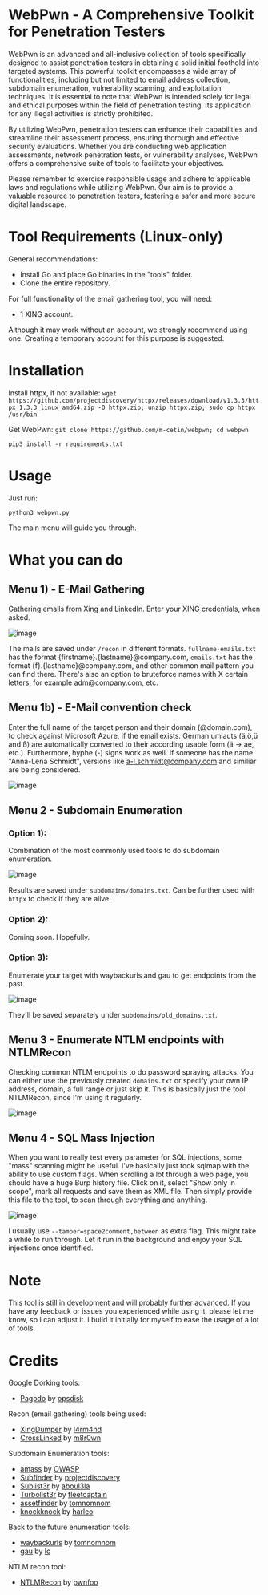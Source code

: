 # WebPwn - A Comprehensive Toolkit for Penetration Testers

WebPwn is an advanced and all-inclusive collection of tools specifically designed to assist penetration testers in obtaining a solid initial foothold into targeted systems. This powerful toolkit encompasses a wide array of functionalities, including but not limited to email address collection, subdomain enumeration, vulnerability scanning, and exploitation techniques. It is essential to note that WebPwn is intended solely for legal and ethical purposes within the field of penetration testing. Its application for any illegal activities is strictly prohibited.

By utilizing WebPwn, penetration testers can enhance their capabilities and streamline their assessment process, ensuring thorough and effective security evaluations. Whether you are conducting web application assessments, network penetration tests, or vulnerability analyses, WebPwn offers a comprehensive suite of tools to facilitate your objectives.

Please remember to exercise responsible usage and adhere to applicable laws and regulations while utilizing WebPwn. Our aim is to provide a valuable resource to penetration testers, fostering a safer and more secure digital landscape.

# Tool Requirements (Linux-only)

General recommendations:

+ Install Go and place Go binaries in the "tools" folder.
+ Clone the entire repository.

For full functionality of the email gathering tool, you will need:

+ 1 XING account.

Although it may work without an account, we strongly recommend using one. Creating a temporary account for this purpose is suggested.

# Installation

Install httpx, if not available:
```wget https://github.com/projectdiscovery/httpx/releases/download/v1.3.3/httpx_1.3.3_linux_amd64.zip -O httpx.zip; unzip httpx.zip; sudo cp httpx /usr/bin```

Get WebPwn:
```git clone https://github.com/m-cetin/webpwn; cd webpwn```

```pip3 install -r requirements.txt```

# Usage

Just run:

`python3 webpwn.py`

The main menu will guide you through.

# What you can do

## Menu 1) - E-Mail Gathering
Gathering emails from Xing and LinkedIn. Enter your XING credentials, when asked. 

![image](https://github.com/m-cetin/webpwn/assets/102237861/bbef7ae8-56ce-4254-a96b-b1d2e5742454)

The mails are saved under `/recon` in different formats. `fullname-emails.txt` has the format {firstname}.{lastname}@company.com, `emails.txt` has the format {f}.{lastname}@company.com, and other common mail pattern you can find there. There's also an option to bruteforce names with X certain letters, for example adm@company.com, etc.

## Menu 1b) - E-Mail convention check
Enter the full name of the target person and their domain (@domain.com), to check against Microsoft Azure, if the email exists. German umlauts (ä,ö,ü and ß) are automatically converted to their according usable form (ä -> ae, etc.). Furthermore, hyphe (-) signs work as well. If someone has the name "Anna-Lena Schmidt", versions like a-l.schmidt@company.com and similiar are being considered. 

![image](https://github.com/m-cetin/webpwn/assets/102237861/4db52e31-225c-4b14-8bbb-ae8640e9685b)

## Menu 2 - Subdomain Enumeration

### Option 1): 
Combination of the most commonly used tools to do subdomain enumeration.

![image](https://github.com/m-cetin/webpwn/assets/102237861/9b202680-f761-4c7e-a73b-42faba813400)

Results are saved under `subdomains/domains.txt`. Can be further used with `httpx` to check if they are alive.

### Option 2): 
Coming soon. Hopefully. 

### Option 3): 
Enumerate your target with waybackurls and gau to get endpoints from the past. 

![image](https://github.com/m-cetin/webpwn/assets/102237861/447cb472-69a7-4b05-bea9-90f2c1b40e12)

They'll be saved separately under `subdomains/old_domains.txt`. 

## Menu 3 - Enumerate NTLM endpoints with NTLMRecon
Checking common NTLM endpoints to do password spraying attacks. You can either use the previously created `domains.txt` or specify your own IP address, domain, a full range or just skip it. This is basically just the tool NTLMRecon, since I'm using it regularly.

![image](https://github.com/m-cetin/webpwn/assets/102237861/c853648c-56d3-4697-b6dc-6a191108c2ac)

## Menu 4 - SQL Mass Injection
When you want to really test every parameter for SQL injections, some "mass" scanning might be useful. I've basically just took sqlmap with the ability to use custom flags. When scrolling a lot through a web page, you should have a huge Burp history file. Click on it, select "Show only in scope", mark all requests and save them as XML file. Then simply provide this file to the tool, to scan through everything and anything.

![image](https://github.com/m-cetin/webpwn/assets/102237861/783429be-7884-4653-a00b-93117e127e36)

I usually use `--tamper=space2comment,between` as extra flag. This might take a while to run through. Let it run in the background and enjoy your SQL injections once identified.

# Note
This tool is still in development and will probably further advanced. If you have any feedback or issues you experienced while using it, please let me know, so I can adjust it. I build it initially for myself to ease the usage of a lot of tools. 

# Credits
Google Dorking tools:
- [Pagodo](https://github.com/opsdisk/pagodo) by [opsdisk](https://github.com/opsdisk)

Recon (email gathering) tools being used:
- [XingDumper](https://github.com/l4rm4nd/XingDumper) by [l4rm4nd](https://github.com/l4rm4nd)
- [CrossLinked](https://github.com/m8r0wn/CrossLinked) by [m8r0wn](https://github.com/m8r0wn)

Subdomain Enumeration tools:
- [amass](https://github.com/OWASP/Amass) by [OWASP](https://github.com/OWASP)
- [Subfinder](https://github.com/projectdiscovery/subfinder) by [projectdiscovery](https://github.com/projectdiscovery)
- [Sublist3r](https://github.com/aboul3la/Sublist3r) by [aboul3la](https://github.com/aboul3la)
- [Turbolist3r](https://github.com/fleetcaptain/Turbolist3r) by [fleetcaptain](https://github.com/fleetcaptain)
- [assetfinder](https://github.com/tomnomnom/assetfinder) by [tomnomnom](https://github.com/tomnomnom)
- [knockknock](https://github.com/harleo/knockknock) by [harleo](https://github.com/harleo)

Back to the future enumeration tools:
- [waybackurls](https://github.com/tomnomnom/waybackurls) by [tomnomnom](https://github.com/tomnomnom)
- [gau](https://github.com/lc/gau) by [lc](https://github.com/lc)

NTLM recon tool:
- [NTLMRecon](https://github.com/pwnfoo/NTLMRecon) by [pwnfoo](https://github.com/pwnfoo)
